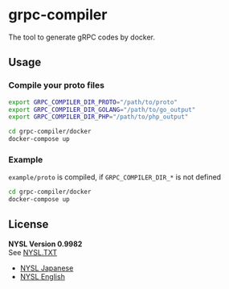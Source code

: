 # grpc-compiler

The tool to generate gRPC codes by docker.

## Usage

### Compile your proto files

```bash
export GRPC_COMPILER_DIR_PROTO="/path/to/proto"
export GRPC_COMPILER_DIR_GOLANG="/path/to/go_output"
export GRPC_COMPILER_DIR_PHP="/path/to/php_output"

cd grpc-compiler/docker
docker-compose up
```

### Example

`example/proto` is compiled, if `GRPC_COMPILER_DIR_*` is not defined

```bash
cd grpc-compiler/docker
docker-compose up
```

## License

__NYSL Version 0.9982__  
See [NYSL.TXT](./NYSL.TXT)

* [NYSL Japanese](http://www.kmonos.net/nysl/)
* [NYSL English](http://www.kmonos.net/nysl/index.en.html)
